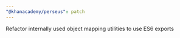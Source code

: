 ```yaml
---
"@khanacademy/perseus": patch
---
```


Refactor internally used object mapping utilities to use ES6 exports
